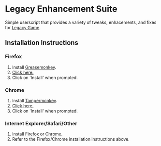 Legacy Enhancement Suite
========================
Simple userscript that provides a variety of tweaks, enhacements, and fixes for [Legacy Game](http://legacy-game.net/).

Installation Instructions
-------------------------
### Firefox
1. Install [Greasemonkey](https://addons.mozilla.org/en-US/firefox/addon/greasemonkey/).
2. [Click here.](https://github.com/rodmk/legacy_enhancement_suite/raw/master/legacy_enhancement_suite.user.js) 
3. Click on 'Install' when prompted.

### Chrome
1. Install [Tampermonkey](https://chrome.google.com/webstore/detail/tampermonkey/dhdgffkkebhmkfjojejmpbldmpobfkfo).
2. [Click here.](https://github.com/rodmk/legacy_enhancement_suite/raw/master/legacy_enhancement_suite.user.js) 
3. Click on 'Install' when prompted.

### Internet Explorer/Safari/Other
1. Install [Firefox](https://www.mozilla.org/firefox/) or [Chrome](https://www.google.com/chrome/).
2. Refer to the Firefox/Chrome installation instructions above.
